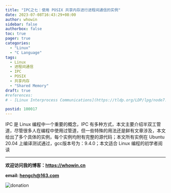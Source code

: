 ```yaml
---
title: "IPC之七：使用 POSIX 共享内存进行进程间通信的实例"
date: 2023-07-08T16:43:29+08:00
author: whowin
sidebar: false
authorbox: false
toc: true
pager: true
categories:
  - "Linux"
  - "C Language"
tags:
  - Linux
  - 进程间通信
  - IPC
  - POSIX
  - 共享内存
  - "Shared Memory"
draft: true
#references: 
# - [Linux Interprocess Communications](https://tldp.org/LDP/lpg/node7.html)

postid: 100017
---
```


IPC 是 Linux 编程中一个重要的概念，IPC 有多种方式，本文主要介绍半双工管道，尽管很多人在编程中使用过管道，但一些特殊的用法还是鲜有文章涉及，本文给出了多个具体的实例，每个实例均附有完整的源代码；本文所有实例在 Ubuntu 20.04 上编译测试通过，gcc版本号为：9.4.0；本文适合 Linux 编程的初学者阅读

<!--more-->







-------------
**欢迎访问我的博客：https://whowin.cn**

**email: hengch@163.com**

![donation][img_sponsor_qrcode]

[img_sponsor_qrcode]:https://whowin.gitee.io/images/qrcode/sponsor-qrcode.png

